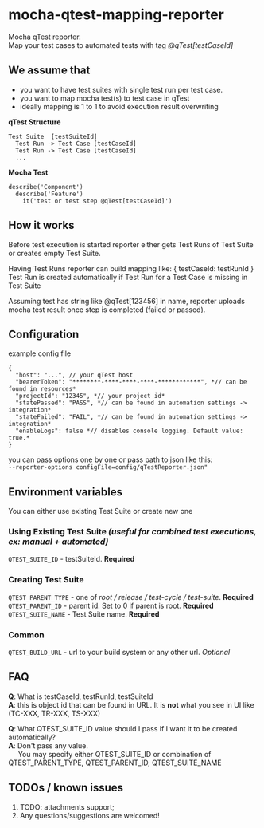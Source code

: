 # mocha-qtest-mapping-reporter
Mocha qTest reporter.  
Map your test cases to automated tests with tag _@qTest[testCaseId]_

## We assume that

* you want to have test suites with single test run per test case.
* you want to map mocha test(s) to test case in qTest
* ideally mapping is 1 to 1 to avoid execution result overwriting

**qTest Structure**
```
Test Suite  [testSuiteId]
  Test Run -> Test Case [testCaseId]
  Test Run -> Test Case [testCaseId]
  ...
```

**Mocha Test**
```
describe('Component')
  describe('Feature')
    it('test or test step @qTest[testCaseId]')
```

## How it works

Before test execution is started reporter either gets Test Runs of Test Suite or creates empty Test Suite.

Having Test Runs reporter can build mapping like: { testCaseId: testRunId }  
Test Run is created automatically if Test Run for a Test Case is missing in Test Suite

Assuming test has string like @qTest[123456] in name, reporter uploads mocha test result once step is completed (failed or passed).

## Configuration

example config file
```
{
  "host": "...", // your qTest host
  "bearerToken": "********-****-****-****-************", *// can be found in resources*
  "projectId": "12345", *// your project id*
  "statePassed": "PASS", *// can be found in automation settings -> integration*
  "stateFailed": "FAIL", *// can be found in automation settings -> integration*
  "enableLogs": false *// disables console logging. Default value: true.*
}
```
you can pass options one by one or pass path to json like this:  
`--reporter-options configFile=config/qTestReporter.json"`

## Environment variables

You can either use existing Test Suite or create new one

### Using Existing Test Suite *(useful for combined test executions, ex: manual + automated)*

`QTEST_SUITE_ID` - testSuiteId. **Required**

### Creating Test Suite
`QTEST_PARENT_TYPE` - one of *root / release / test-cycle / test-suite*. **Required**  
`QTEST_PARENT_ID` - parent id. Set to 0 if parent is root. **Required**  
`QTEST_SUITE_NAME` - Test Suite name. **Required**

### Common

`QTEST_BUILD_URL` - url to your build system or any other url. *Optional*

## FAQ

**Q**: What is testCaseId, testRunId, testSuiteId  
**A**: this is object id that can be found in URL. It is **not** what you see in UI like (TC-XXX, TR-XXX, TS-XXX)

**Q**: What QTEST_SUITE_ID value should I pass if I want it to be created automatically?  
**A**: Don't pass any value.  
&nbsp;&nbsp;&nbsp;&nbsp;&nbsp;You may specify either QTEST_SUITE_ID or combination of QTEST_PARENT_TYPE, QTEST_PARENT_ID, QTEST_SUITE_NAME

## TODOs / known issues
1. TODO: attachments support;
2. Any questions/suggestions are welcomed!
